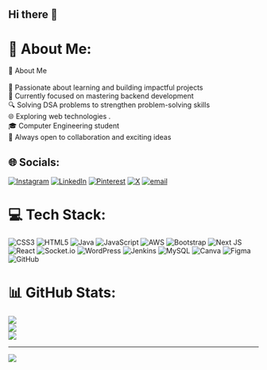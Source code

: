 ## Hi there 👋

# 💫 About Me:
👋 About Me  <br><br>🧠 Passionate about learning and building impactful projects  <br>🎯 Currently focused on mastering backend development<br>🔍 Solving DSA problems to strengthen problem-solving skills  <br>🌐 Exploring  web technologies .  <br>🎓 Computer Engineering student  <br>🤝 Always open to collaboration and exciting ideas  <br>


## 🌐 Socials:
[![Instagram](https://img.shields.io/badge/Instagram-%23E4405F.svg?logo=Instagram&logoColor=white)](https://instagram.com/_chetana_99) [![LinkedIn](https://img.shields.io/badge/LinkedIn-%230077B5.svg?logo=linkedin&logoColor=white)](https://linkedin.com/in/chetanamahajan) [![Pinterest](https://img.shields.io/badge/Pinterest-%23E60023.svg?logo=Pinterest&logoColor=white)](https://pinterest.com/cgmahajan2004) [![X](https://img.shields.io/badge/X-black.svg?logo=X&logoColor=white)](https://x.com/@Chetana_m99) [![email](https://img.shields.io/badge/Email-D14836?logo=gmail&logoColor=white)](mailto:cgmahajan2004@gmail.com) 

# 💻 Tech Stack:
![CSS3](https://img.shields.io/badge/css3-%231572B6.svg?style=for-the-badge&logo=css3&logoColor=white) ![HTML5](https://img.shields.io/badge/html5-%23E34F26.svg?style=for-the-badge&logo=html5&logoColor=white) ![Java](https://img.shields.io/badge/java-%23ED8B00.svg?style=for-the-badge&logo=openjdk&logoColor=white) ![JavaScript](https://img.shields.io/badge/javascript-%23323330.svg?style=for-the-badge&logo=javascript&logoColor=%23F7DF1E) ![AWS](https://img.shields.io/badge/AWS-%23FF9900.svg?style=for-the-badge&logo=amazon-aws&logoColor=white) ![Bootstrap](https://img.shields.io/badge/bootstrap-%238511FA.svg?style=for-the-badge&logo=bootstrap&logoColor=white) ![Next JS](https://img.shields.io/badge/Next-black?style=for-the-badge&logo=next.js&logoColor=white) ![React](https://img.shields.io/badge/react-%2320232a.svg?style=for-the-badge&logo=react&logoColor=%2361DAFB) ![Socket.io](https://img.shields.io/badge/Socket.io-black?style=for-the-badge&logo=socket.io&badgeColor=010101) ![WordPress](https://img.shields.io/badge/WordPress-%23117AC9.svg?style=for-the-badge&logo=WordPress&logoColor=white) ![Jenkins](https://img.shields.io/badge/jenkins-%232C5263.svg?style=for-the-badge&logo=jenkins&logoColor=white) ![MySQL](https://img.shields.io/badge/mysql-4479A1.svg?style=for-the-badge&logo=mysql&logoColor=white) ![Canva](https://img.shields.io/badge/Canva-%2300C4CC.svg?style=for-the-badge&logo=Canva&logoColor=white) ![Figma](https://img.shields.io/badge/figma-%23F24E1E.svg?style=for-the-badge&logo=figma&logoColor=white) ![GitHub](https://img.shields.io/badge/github-%23121011.svg?style=for-the-badge&logo=github&logoColor=white)
# 📊 GitHub Stats:
![](https://github-readme-stats.vercel.app/api?username=chetana987&theme=dark&hide_border=false&include_all_commits=false&count_private=false)<br/>
![](https://nirzak-streak-stats.vercel.app/?user=chetana987&theme=dark&hide_border=false)<br/>
![](https://github-readme-stats.vercel.app/api/top-langs/?username=chetana987&theme=dark&hide_border=false&include_all_commits=false&count_private=false&layout=compact)

---
[![](https://visitcount.itsvg.in/api?id=chetana987&icon=0&color=0)](https://visitcount.itsvg.in)

<!-- Proudly created with GPRM ( https://gprm.itsvg.in ) -->
